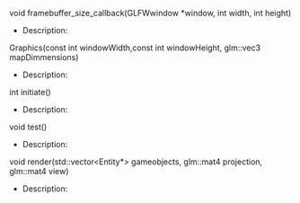 void framebuffer_size_callback(GLFWwindow *window, int width, int height)
- Description: 

Graphics(const int windowWidth,const int windowHeight, glm::vec3 mapDimmensions)
- Description: 

int initiate()
- Description: 

void test()
- Description: 

void render(std::vector<Entity*> gameobjects, glm::mat4 projection, glm::mat4 view)
- Description: 